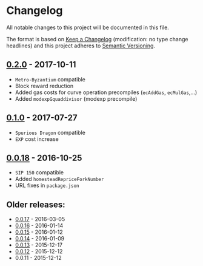 # Changelog
All notable changes to this project will be documented in this file.

The format is based on [Keep a Changelog](http://keepachangelog.com/en/1.0.0/) 
(modification: no type change headlines) and this project adheres to 
[Semantic Versioning](http://semver.org/spec/v2.0.0.html).


## [0.2.0] - 2017-10-11
- ``Metro-Byzantium`` compatible
- Block reward reduction
- Added gas costs for curve operation precompiles (``ecAddGas``, ``ecMulGas``,...)
- Added ``modexpGquaddivisor`` (modexp precompile)

[0.2.0]: https://octonion.institute/susy-js/common/compare/v0.1.0...v0.2.0

## [0.1.0] - 2017-07-27
- ``Spurious Dragon`` compatible
- ``EXP`` cost increase

[0.1.0]: https://octonion.institute/susy-js/common/compare/v0.0.18...v0.1.0

## [0.0.18] - 2016-10-25
- ``SIP 150`` compatible
- Added ``homesteadRepriceForkNumber``
- URL fixes in ``package.json``

[0.0.18]: https://octonion.institute/susy-js/common/compare/v0.0.17...v0.0.18


## Older releases:

- [0.0.17](https://octonion.institute/susy-js/common/compare/v0.0.16...v0.0.17) - 2016-03-05
- [0.0.16](https://octonion.institute/susy-js/common/compare/v0.0.15...v0.0.16) - 2016-01-14
- [0.0.15](https://octonion.institute/susy-js/common/compare/v0.0.14...v0.0.15) - 2016-01-12
- [0.0.14](https://octonion.institute/susy-js/common/compare/v0.0.13...v0.0.14) - 2016-01-09
- [0.0.13](https://octonion.institute/susy-js/common/compare/v0.0.12...v0.0.13) - 2015-12-17
- [0.0.12](https://octonion.institute/susy-js/common/compare/v0.0.11...v0.0.12) - 2015-12-12
- 0.0.11 - 2015-12-12



